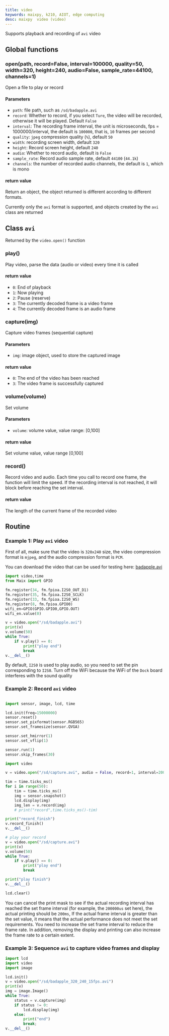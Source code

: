 ```yaml
---
title: video
keywords: maixpy, k210, AIOT, edge computing
desc: maixpy  video (video)
---
```




Supports playback and recording of `avi` video

## Global functions

### open(path, record=False, interval=100000, quality=50, width=320, height=240, audio=False, sample_rate=44100, channels=1)

Open a file to play or record

#### Parameters

* `path`: file path, such as `/sd/badapple.avi`
* `record`: Whether to record, if you select `Ture`, the video will be recorded, otherwise it will be played. Default `False`
* `interval`: The recording frame interval, the unit is microseconds, fps = 1000000/interval, the default is `100000`, that is, `10` frames per second
* `quality`: `jpeg` compression quality (`%`), default `50`
* `width`: recording screen width, default `320`
* `height`: Record screen height, default `240`
* `audio`: Whether to record audio, default is `False`
* `sample_rate`: Record audio sample rate, default `44100` (`44.1k`)
* `channels`: the number of recorded audio channels, the default is `1`, which is mono

#### return value

Return an object, the object returned is different according to different formats.

Currently only the `avi` format is supported, and objects created by the `avi` class are returned

## Class `avi`

Returned by the `video.open()` function

### play()

Play video, parse the data (audio or video) every time it is called

#### return value

* `0`: End of playback
* `1`: Now playing
* `2`: Pause (reserve)
* `3`: The currently decoded frame is a video frame
* `4`: The currently decoded frame is an audio frame

### capture(img)

Capture video frames (sequential capture)

#### Parameters

* `img`: image object, used to store the captured image

#### return value

* `0`: The end of the video has been reached
* `3`: The video frame is successfully captured

### volume(volume)

Set volume

#### Parameters

* `volume`: volume value, value range: [0,100]

#### return value

Set volume value, value range [0,100]


### record()

Record video and audio. Each time you call to record one frame, the function will limit the speed. If the recording interval is not reached, it will block before reaching the set interval.

#### return value

The length of the current frame of the recorded video




## Routine

### Example 1: Play `avi` video

First of all, make sure that the video is `320x240` size, the video compression format is `mjpeg`, and the audio compression format is `PCM`.

You can download the video that can be used for testing here: [badapple.avi](http://api.dl.sipeed.com/shareURL/MAIX/MaixPy/assets)

```python
import video,time
from Maix import GPIO

fm.register(34, fm.fpioa.I2S0_OUT_D1)
fm.register(35, fm.fpioa.I2S0_SCLK)
fm.register(33, fm.fpioa.I2S0_WS)
fm.register(8, fm.fpioa.GPIO0)
wifi_en=GPIO(GPIO.GPIO0,GPIO.OUT)
wifi_en.value(0)

v = video.open("/sd/badapple.avi")
print(v)
v.volume(50)
while True:
    if v.play() == 0:
        print("play end")
        break
v.__del__()

```

By default, `I2S0` is used to play audio, so you need to set the pin corresponding to `I2S0`. Turn off the WiFi because the WiFi of the `Dock` board interferes with the sound quality


### Example 2: Record `avi` video


```python

import sensor, image, lcd, time

lcd.init(freq=15000000)
sensor.reset()
sensor.set_pixformat(sensor.RGB565)
sensor.set_framesize(sensor.QVGA)

sensor.set_hmirror(1)
sensor.set_vflip(1)

sensor.run(1)
sensor.skip_frames(30)

import video

v = video.open("/sd/capture.avi", audio = False, record=1, interval=200000, quality=50)

tim = time.ticks_ms()
for i in range(50):
    tim = time.ticks_ms()
    img = sensor.snapshot()
    lcd.display(img)
    img_len = v.record(img)
    # print("record",time.ticks_ms()-tim)

print("record_finish")
v.record_finish()
v.__del__()

# play your record
v = video.open("/sd/capture.avi")
print(v)
v.volume(50)
while True:
    if v.play() == 0:
        print("play end")
        break

print("play finish")
v.__del__()

lcd.clear()
```

You can cancel the print mask to see if the actual recording interval has reached the set frame interval (for example, the `200000us` set here), the actual printing should be `200ms`,
If the actual frame interval is greater than the set value, it means that the actual performance does not meet the set requirements. You need to increase the set frame interval to reduce the frame rate.
In addition, removing the display and printing can also increase the frame rate to a certain extent.

### Example 3: Sequence `avi` to capture video frames and display

```python
import lcd
import video
import image

lcd.init()
v = video.open("/sd/badapple_320_240_15fps.avi")
print(v)
img = image.Image()
while True:
    status = v.capture(img)
    if status != 0:
        lcd.display(img)
    else:
        print("end")
        break;
v.__del__()
```
